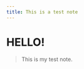 ```yaml
---
title: This is a test note
---
```


# HELLO!

> This is my test note.

<script>
	for(int i = 0; i < 10; i++) {
		
	}
</script>
